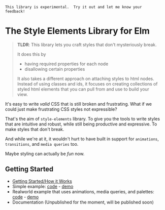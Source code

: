     This library is experimental.  Try it out and let me know your feedback!

# The Style Elements Library for Elm

> __TLDR__: This library lets you craft styles that don't mysteriously break.
>
> It does this by
>
> * having required properties for each node
> * disallowing certain properties
> 
> It also takes a different approach on attaching styles to html nodes.  Instead of using classes and ids, it focuses on creating collections of styled html elements that you can pull from and use to build your view.

It's easy to write _valid_ CSS that is still broken and frustrating.  What if we could just make frustrating CSS styles not expressible?

That's the aim of `style-elements` library. To give you the tools to write styles that are intuitive and robust, while still being productive and expressive.  To make styles that don't break.

And while we're at it, it wouldn't hurt to have built in support for `animations`, `transitions`, and `media queries` too.

Maybe styling can actually be _fun_ now.


## Getting Started

 * [Getting Started/How it Works](https://github.com/mdgriffith/style-elements/blob/master/HowItWorks.md)
 * Simple example: [code](https://github.com/mdgriffith/elm-style-elements-simple-example) - [demo](https://mdgriffith.github.io/style-elements/simple/)
 * Realworld example that uses animations, media queries, and palettes: [code](https://github.com/mdgriffith/elm-style-elements-complex-example) - [demo](https://mdgriffith.github.io/style-elements/realworld/)
 * Documentation (Unpublished for the moment, will be published soon)




